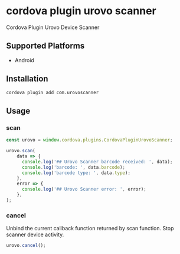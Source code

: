 # cordova plugin urovo scanner
 Cordova Plugin Urovo Device Scanner

## Supported Platforms

- Android

## Installation

```bash
cordova plugin add com.urovoscanner
```

## Usage

### scan

```js
const urovo = window.cordova.plugins.CordovaPluginUrovoScanner;

urovo.scan(
    data => {
      console.log('## Urovo Scanner barcode received: ', data);
      console.log('barcode: ', data.barcode);
      console.log('barcode type: ', data.type);
    },
    error => {
      console.log('## Urovo Scanner error: ', error);
    },
);
```

### cancel

Unbind the current callback function returned by scan function. Stop scanner device activity.

```js
urovo.cancel();
```